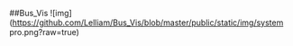 ##Bus_Vis
![img](https://github.com/Lelliam/Bus_Vis/blob/master/public/static/img/system pro.png?raw=true)
